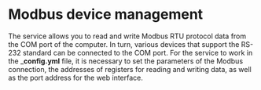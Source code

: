 # Modbus device management
The service allows you to read and write Modbus RTU protocol data from the COM port of the computer. In turn, various devices that support the RS-232 standard can be connected to the COM port.
For the service to work in the ___config.yml__ file, it is necessary to set the parameters of the Modbus connection, the addresses of registers for reading and writing data, as well as the port address for the web interface.
